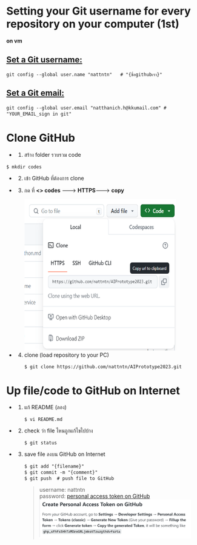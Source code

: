 # Setting your Git username for every repository on your computer (1st)
**on vm**

## [Set a Git username:](https://docs.github.com/en/get-started/getting-started-with-git/setting-your-username-in-git)
```
git config --global user.name "nattntn"   # "{ชื่อgithubเรา}"
```

## [Set a Git email:](https://docs.github.com/en/account-and-profile/setting-up-and-managing-your-personal-account-on-github/managing-email-preferences/setting-your-commit-email-address)
```
git config --global user.email "natthanich.h@kkumail.com" # "YOUR_EMAIL_sign in git"
```

# Clone GitHub 
- 1. สร้าง folder รวบรวม code
```
$ mkdir codes
```
- 2. เข้า GitHub ที่ต้องการ clone
- 3. กด ที่  **<> codes** ---> **HTTPS**---> **copy**
 
     
     <img src="https://github.com/nattntn/AIPrototype2023/blob/main/lecture/clone%20git.png" width="400" height="400" />
- 4. clone (load repository to your PC)
     ```
     $ git clone https://github.com/nattntn/AIPrototype2023.git
     ```
# Up file/code to GitHub on Internet
- 1. แก้ README (ลอง)
     ```
     $ vi README.md
     ```
- 2. check ว่า file ไหนถูกแก้ไขไปบ้าง
     ```
     $ git status
     ```
- 3. save file ลงบน GitHub on Internet
     ```
     $ git add "{filename}"
     $ git commit -m "{comment}"
     $ git push  # push file to GitHub
     ```
     > username: nattntn  
     > password: [personal access token on GitHub](https://stackoverflow.com/questions/68775869/message-support-for-password-authentication-was-removed?fbclid=IwAR0AMgckkSa4nNCk67TvtlVrZLl1LF_t3ssdQ5mq32emEpDgSLTT_LHYLOE)  
     > <img src="https://github.com/nattntn/AIPrototype2023/blob/main/lecture/personal%20access%20token%20on%20github.png" width = "400" heigth="200"/>
     


     
